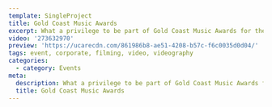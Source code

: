 ```yaml
---
template: SingleProject
title: Gold Coast Music Awards
excerpt: What a privilege to be part of Gold Coast Music Awards for the third year in a row! Check out this highlight video we created of the GC Music awards night.
video: '273632970'
preview: 'https://ucarecdn.com/861986b8-ae51-4208-b57c-f6c0035d0d04/'
tags: event, corporate, filming, video, videography
categories:
  - category: Events
meta:
  description: What a privilege to be part of Gold Coast Music Awards for the third year in a row! Check out this highlight video we created of the GC Music awards night.
  title: Gold Coast Music Awards
---
```

